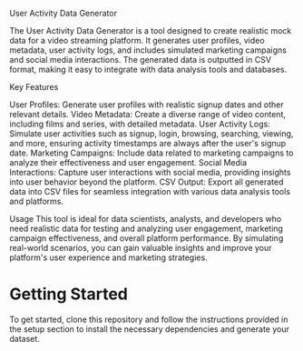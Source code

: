 User Activity Data Generator

The User Activity Data Generator is a tool designed to create realistic mock data for a video streaming platform. It generates user profiles, video metadata, user activity logs, and includes simulated marketing campaigns and social media interactions. The generated data is outputted in CSV format, making it easy to integrate with data analysis tools and databases.

Key Features

User Profiles: Generate user profiles with realistic signup dates and other relevant details.
Video Metadata: Create a diverse range of video content, including films and series, with detailed metadata.
User Activity Logs: Simulate user activities such as signup, login, browsing, searching, viewing, and more, ensuring activity timestamps are always after the user's signup date.
Marketing Campaigns: Include data related to marketing campaigns to analyze their effectiveness and user engagement.
Social Media Interactions: Capture user interactions with social media, providing insights into user behavior beyond the platform.
CSV Output: Export all generated data into CSV files for seamless integration with various data analysis tools and platforms.

Usage
This tool is ideal for data scientists, analysts, and developers who need realistic data for testing and analyzing user engagement, marketing campaign effectiveness, and overall platform performance. By simulating real-world scenarios, you can gain valuable insights and improve your platform's user experience and marketing strategies.

# Getting Started
To get started, clone this repository and follow the instructions provided in the setup section to install the necessary dependencies and generate your dataset.
